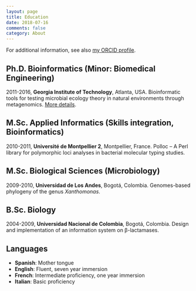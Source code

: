 ```yaml
---
layout: page
title: Education
date: 2018-07-16
comments: false
category: About
---
```


For additional information, see also [my ORCID profile](http://orcid.org/0000-0001-7603-3093).

## Ph.D. Bioinformatics (Minor: Biomedical Engineering)
2011-2016, **Georgia Institute of Technology**, Atlanta, USA.
Bioinformatic tools for testing microbial  ecology theory in natural environments through metagenomics. [More details](/rereading-metagenomics).

## M.Sc. Applied Informatics (Skills integration, Bioinformatics)
2010-2011, **Université de Montpellier 2**, Montpellier, France.
Polloc – A Perl library for polymorphic loci analyses in bacterial molecular typing studies.


## M.Sc. Biological Sciences (Microbiology)
2009-2010, **Universidad de Los Andes**, Bogotá, Colombia.
Genomes-based phylogeny of the genus *Xanthomonas*.

## B.Sc. Biology
2004-2009, **Universidad Nacional de Colombia**, Bogotá, Colombia.
Design and implementation of an information system on β-lactamases.

## Languages
- **Spanish**: Mother tongue
- **English**: Fluent, seven year immersion
- **French**: Intermediate proficiency, one year immersion
- **Italian**: Basic proficiency
